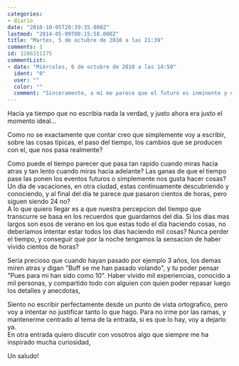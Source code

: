 ```yaml
---
categories:
- diario
date: "2010-10-05T20:39:35.000Z"
lastmod: "2014-05-09T00:15:58.000Z"
title: "Martes, 5 de octubre de 2010 a las 21:39"
comments: 1
id: 1286311175
commentList:
- date: "Miércoles, 6 de octubre de 2010 a las 14:50"
  ident: "0"
  user: ""
  color: ""
  comment: "Sinceramente, a mí me parece que el futuro es inminente y que, en cambio, ha vivido ya muchas cosas. Quizá tenga el reloj del revés. Me da miedo lo deprisa que pueden llegar los acontecimientos porque nunca me siento preparada para ellos. Pero me gusta dejar pasar el tiempo; el no hacer nada  es lo mejor que he hecho en mi vida, pensar e imaginar, pero por lo visto eso no me sirve de nada en un futuro."
---
```


Hacia ya tiempo que no escribia nada la verdad, y justo ahora era justo el momento ideal...  
  
Como no se exactamente que contar creo que simplemente voy a escribir, sobre las cosas tipicas, el paso del tiempo, los cambios que se producen con el, que nos pasa realmente?  
  
Como puede el tiempo parecer que pasa tan rapido cuando miras hacia atras y tan lento cuando miras hacia adelante? Las ganas de que el tiempo pase las ponen los eventos futuros o simplemente nos gusta hacer cosas?  
Un dia de vacaciones, en otra ciudad, estas continuamente descubriendo y conociendo, y al final del dia te parece que pasaron cientos de horas, pero siguen siendo 24 no?  
A lo que quiero llegar es a que nuestra percepcion del tiempo que transcurre se basa en los recuerdos que guardamos del dia. Si los dias mas largos son esos de verano en los que estas todo el dia haciendo cosas, no deberiamos intentar estar todos los dias haciendo mil cosas? Nunca perder el tiempo, y conseguir que por la noche tengamos la sensacion de haber vivido cientos de horas?  
  
Seria precioso que cuando hayan pasado por ejemplo 3 años, los demas miren atras y digan "Buff se me han pasado volando", y tu poder pensar "Pues para mi han sido como 10". Haber vivido mil experiencias, conocido a mil personas, y compartido todo con alguien con quien poder repasar luego los detalles y anecdotas,  
  
Siento no escribir perfectamente desde un punto de vista ortografico, pero voy a intentar no justificar tanto lo que hago. Para no irme por las ramas, y mantenerme centrado al tema de la entrada, si es que lo hay, voy a dejarlo ya.  
En otra entrada quiero discutir con vosotros algo que siempre me ha inspirado mucha curiosidad,  
  
Un saludo!